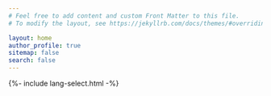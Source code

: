 ```yaml
---
# Feel free to add content and custom Front Matter to this file.
# To modify the layout, see https://jekyllrb.com/docs/themes/#overriding-theme-defaults

layout: home
author_profile: true
sitemap: false
search: false
---
```


{%- include lang-select.html -%}
